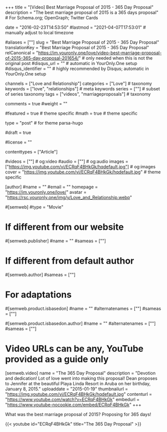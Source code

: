 +++
title = "[Video] Best Marriage Proposal of 2015 - 365 Day Proposal"
description = "The best marriage proposal of 2015 is a 365 days proposal"	# For Schema.org; OpenGraph; Twitter Cards

date = "2016-02-23T14:53:50"
#lastmod = "2021-04-07T17:53:01"                 # manually adjust to local timezone

#aliases = [""]
slug = "Best Marriage Proposal of 2015 - 365 Day Proposal"
translationKey = "Best Marriage Proposal of 2015 - 365 Day Proposal"
relCanonical = "https://im.youronly.one/love/video-best-marriage-proposal-of-2015-365-day-proposal-201654/"														# only needed when this is not the original post
#disqus_url = ""                                                    # automatic in YourOnly.One setup
#disqus_identifier = ""                                             # highly recommended by Disqus; automatic in YourOnly.One setup

channels = ["Love and Relationship"]
categories = ["Love"]														# taxonomy
keywords = ["love", "relationships"]															# meta keywords
series = [""]																# subset of series taxonomy
tags = ["videos", "marriageproposals"]																	# taxonomy

comments = true
#weight = ""

#featured = true															# theme specific
#math = true																	# theme specific

type = "post"                                 # for theme parsa-hugo

#draft = true

#license = ""

contenttypes = ["Article"]

#videos = [""]																# og:video
#audio = [""]																# og:audio
images = ["https://img.youtube.com/vi/ECRqF4BHkGk/hqdefault.jpg"]    # og:images
cover = "https://img.youtube.com/vi/ECRqF4BHkGk/hqdefault.jpg"       # theme specific

[author]
#name = ""
#email = ""
homepage = "https://im.youronly.one/love/"
avatar = "https://rsc.youronly.one/img/y/Love_and_Relationship.webp"

#[semweb]
#type = "Movie"

# If different from our website
#[semweb.publisher]
#name = ""
#sameas = [""]

# If different from default author
#[semweb.author]
#sameas = [""]

# For adaptations
#[semweb.product.isbasedon]
#name = ""
#alternatenames = [""]
#sameas = [""]

#[semweb.product.isbasedon.author]
#name = ""
#alternatenames = [""]
#sameas = [""]

# Video URLs can be any, YouTube provided as a guide only
[semweb.video]
name = "The 365 Day Proposal"
description = "Devotion and dedication! Lot of love went into making this proposal! Dean proposes to Jennifer at the beautiful Playa Linda Resort in Aruba on her birthday, January 8, 2015."
uploaddate = "2015-01-19"
thumbnailurl = "https://img.youtube.com/vi/ECRqF4BHkGk/hqdefault.jpg"
contenturl = "https://www.youtube.com/watch?v=ECRqF4BHkGk"
embedurl = "https://www.youtube-nocookie.com/embed/ECRqF4BHkGk"
+++

What was the best marriage proposal of 2015? Proposing for 365 days!

<!--more-->

{{< youtube id="ECRqF4BHkGk" title="The 365 Day Proposal" >}}
